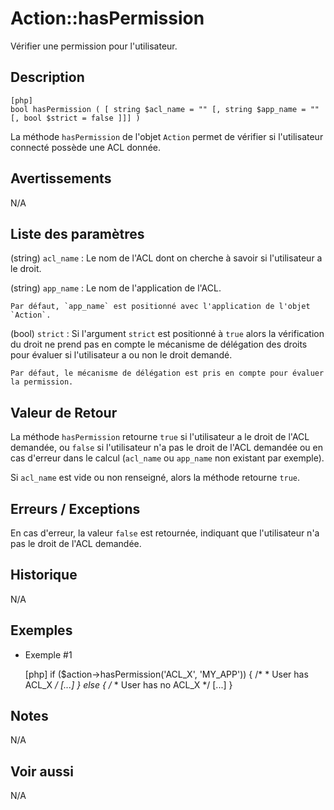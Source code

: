 # Action::hasPermission

<div class="short-description">
Vérifier une permission pour l'utilisateur.
</div>

<!-- <div class="applicability"></div> -->

## Description


    [php]
    bool hasPermission ( [ string $acl_name = "" [, string $app_name = "" [, bool $strict = false ]]] )

La méthode `hasPermission` de l'objet `Action` permet de vérifier si l'utilisateur connecté possède une ACL donnée.

## Avertissements

N/A

## Liste des paramètres

(string) `acl_name`
:   Le nom de l'ACL dont on cherche à savoir si l'utilisateur a le droit.

(string) `app_name`
:   Le nom de l'application de l'ACL.
    
    Par défaut, `app_name` est positionné avec l'application de l'objet `Action`.

(bool) `strict`
:   Si l'argument `strict` est positionné à `true` alors la vérification du droit ne prend pas en compte le mécanisme de délégation des droits pour évaluer si l'utilisateur a ou non le droit demandé.
    
    Par défaut, le mécanisme de délégation est pris en compte pour évaluer la permission.

## Valeur de Retour

La méthode `hasPermission` retourne `true` si l'utilisateur a le droit de l'ACL demandée, ou `false` si l'utilisateur n'a pas le droit de l'ACL demandée ou en cas d'erreur dans le calcul (`acl_name` ou `app_name` non existant par exemple).

Si `acl_name` est vide ou non renseigné, alors la méthode retourne `true`.

## Erreurs / Exceptions

En cas d'erreur, la valeur `false` est retournée, indiquant que l'utilisateur n'a pas le droit de l'ACL demandée.

## Historique

N/A

## Exemples

- Exemple #1


    [php]
    if ($action->hasPermission('ACL_X', 'MY_APP')) {
        /*
         * User has ACL_X
         */
        [...]
    } else {
        /*
         * User has no ACL_X
         */
        [...]
    }

## Notes

N/A

## Voir aussi

N/A

